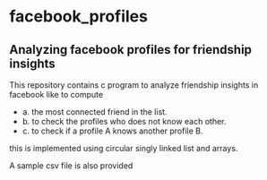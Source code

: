 # facebook_profiles
## Analyzing facebook profiles for friendship insights
 This repository contains c program to analyze friendship insights in facebook like to compute 
- a. the most connected friend in the list. 
- b. to check the profiles who does not know each other.
- c. to check if a profile A knows another profile B.

  
 this is implemented using circular singly linked list and arrays.
 
 A sample csv file is also provided
